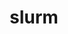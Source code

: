 ---
title: "slurm"
layout: cache
categories: [package, develop-2023-08-13]
meta: {"versions": ["23-02-2-1"], "compilers": ["gcc@=11.1.0", "gcc@=11.3.0", "gcc@=7.5.0"], "oss": ["ubuntu18.04", "ubuntu20.04", "ubuntu22.04"], "platforms": ["linux"], "targets": ["ppc64le", "x86_64_v3"], "stacks": ["e4s", "e4s-power", "radiuss", "root", "tutorial"], "num_specs": 4, "num_specs_by_stack": {"radiuss": 1, "root": 4, "e4s-power": 1, "e4s": 1, "tutorial": 1}}
spec_details: [{"hash": "4f4wlryanm57e6pv7tui3baagaqbaa3x", "compiler": "gcc@=7.5.0", "versions": ["23-02-2-1"], "os": "ubuntu18.04", "platform": "linux", "target": "x86_64_v3", "variants": ["build_system=autotools", "~gtk", "~hdf5", "~hwloc", "~mariadb", "~pmix", "+readline", "~restd", "sysconfdir=PREFIX/etc"], "stacks": ["radiuss", "root"], "size": "-", "tarball": "https://binaries.spack.io/releases/develop-2023-08-13/build_cache/linux-ubuntu18.04-x86_64_v3/gcc-7.5.0/slurm-23-02-2-1/linux-ubuntu18.04-x86_64_v3-gcc-7.5.0-slurm-23-02-2-1-4f4wlryanm57e6pv7tui3baagaqbaa3x.spack"}, {"hash": "thwuvrbiyhk3pqqmjewc4cgtf5owscfn", "compiler": "gcc@=11.1.0", "versions": ["23-02-2-1"], "os": "ubuntu20.04", "platform": "linux", "target": "ppc64le", "variants": ["build_system=autotools", "~gtk", "~hdf5", "~hwloc", "~mariadb", "~pmix", "+readline", "~restd", "sysconfdir=PREFIX/etc"], "stacks": ["e4s-power", "root"], "size": "-", "tarball": "https://binaries.spack.io/releases/develop-2023-08-13/build_cache/linux-ubuntu20.04-ppc64le/gcc-11.1.0/slurm-23-02-2-1/linux-ubuntu20.04-ppc64le-gcc-11.1.0-slurm-23-02-2-1-thwuvrbiyhk3pqqmjewc4cgtf5owscfn.spack"}, {"hash": "esjxgpyyd3x4ttrh5lcmlyrs36wopecp", "compiler": "gcc@=11.1.0", "versions": ["23-02-2-1"], "os": "ubuntu20.04", "platform": "linux", "target": "x86_64_v3", "variants": ["build_system=autotools", "~gtk", "~hdf5", "~hwloc", "~mariadb", "~pmix", "+readline", "~restd", "sysconfdir=PREFIX/etc"], "stacks": ["e4s", "root"], "size": "-", "tarball": "https://binaries.spack.io/releases/develop-2023-08-13/build_cache/linux-ubuntu20.04-x86_64_v3/gcc-11.1.0/slurm-23-02-2-1/linux-ubuntu20.04-x86_64_v3-gcc-11.1.0-slurm-23-02-2-1-esjxgpyyd3x4ttrh5lcmlyrs36wopecp.spack"}, {"hash": "7qih42d466z4ehatg5wnrqoitn7ylo6s", "compiler": "gcc@=11.3.0", "versions": ["23-02-2-1"], "os": "ubuntu22.04", "platform": "linux", "target": "x86_64_v3", "variants": ["build_system=autotools", "~gtk", "~hdf5", "~hwloc", "~mariadb", "~pmix", "+readline", "~restd", "sysconfdir=PREFIX/etc"], "stacks": ["root", "tutorial"], "size": "-", "tarball": "https://binaries.spack.io/releases/develop-2023-08-13/build_cache/linux-ubuntu22.04-x86_64_v3/gcc-11.3.0/slurm-23-02-2-1/linux-ubuntu22.04-x86_64_v3-gcc-11.3.0-slurm-23-02-2-1-7qih42d466z4ehatg5wnrqoitn7ylo6s.spack"}]
---